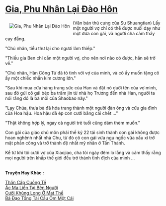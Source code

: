 <a href="https://truyenwiki.net/gia-phu-nhan-lai-dao-hon.36047/" title="Gia, Phu Nhân Lại Đào Hôn"><h1>Gia, Phu Nhân Lại Đào Hôn</h1></a><div style="display:table"><img align="right" style="float: left; padding: 10px;" src="https://truyenwiki.net/a/img/str/src/36047.jpg" alt="Gia, Phu Nhân Lại Đào Hôn">(Văn bản thú cưng của Su Shuangtian) Lấy một người vợ chỉ có thể được nuôi dạy như một đứa con gái, và người cha cảm thấy cay đắng.<p></p> "Chủ nhân, tiểu thư lại cho ngươi làm thiếp."<p></p> "Thiếu gia Ben chỉ cần một người vợ, cho nên nơi nào có được, hắn sẽ trở về."<p></p> "Chủ nhân, Hàn Công Tử đã tỏ tình với vợ của mình, và cô ấy muốn tặng cô ấy một chiếc nhẫn kim cương lớn."<p></p> "Sau khi mua cửa hàng trang sức của Han và đặt nó dưới tên của vợ mình, sau đó gửi cô gái béo ba trăm jin từ nhà họ Trương đến nhà Han, người ta nói rằng đó là bà mối của Shaobao này."<p></p> "Lạy Chúa, thưa bà đã hóa trang thành một người đàn ông và cứu gia đình của Hoa hậu. Hoa hậu đã ép con cưới bằng cái chết ..."<p></p> "Thật không hợp lý, ngay cả người trẻ tuổi cũng dám thèm muốn."<p></p> Con gái của giáo chủ môn phái thế kỷ 22 tái sinh thành con gái không được hoan nghênh nhất nhà Chu, từ đó cô con gái vừa ngu ngốc vừa xấu xí trở mặt phản công và trở thành đệ nhất mỹ nhân ở Tấn Thành.<p></p> Kể từ khi tôi cưới vợ của Xiaojiao, cha tôi ngày đêm lo lắng và cảm thấy rằng mọi người trên khắp thế giới đều trở thành tình địch của mình ...</div><p><br><b>Truyện Hay Khác :</b></p><a href="https://truyenwiki.net/than-cap-cuong-te.35691/" alt="Thần Cấp Cuồng Tế">Thần Cấp Cuồng Tế</a><br/><a href="https://github.com/nownovels/wikidich/tree/master/truyenhay/36321" alt="Ác Ma Liền Tại Bên Người">Ác Ma Liền Tại Bên Người</a><br/><a href="https://sangtacviet.wordpress.com/2020/10/22/cuoi-khung-long-o-mat-the/" alt="Cưỡi Khủng Long Ở Mạt Thế">Cưỡi Khủng Long Ở Mạt Thế</a><br/><a href="https://github.com/nownovels/wikidich/tree/master/truyenhay/36558" alt="Bá Đạo Tổng Tài Cầu Ôm Một Cái">Bá Đạo Tổng Tài Cầu Ôm Một Cái</a><br/>